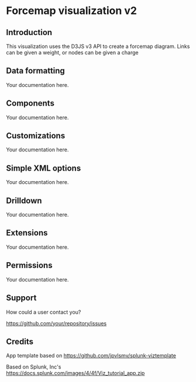 Forcemap visualization v2
==========================

Introduction
--------------------------
This visualization uses the D3JS v3 API to create a forcemap diagram.  Links can be given a weight, or nodes can be given a charge

Data formatting
--------------------------
Your documentation here.

Components
--------------------------
Your documentation here.

Customizations
--------------------------
Your documentation here.

Simple XML options
--------------------------
Your documentation here.

Drilldown
--------------------------
Your documentation here.

Extensions
--------------------------
Your documentation here.

Permissions
--------------------------
Your documentation here.

Support
--------------------------
How could a user contact you?

https://github.com/your/repository/issues

Credits
--------------------------
App template based on https://github.com/jpvlsmv/splunk-viztemplate

Based on Splunk, Inc's https://docs.splunk.com/images/4/4f/Viz_tutorial_app.zip
